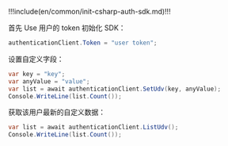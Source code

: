 !!!include(en/common/init-csharp-auth-sdk.md)!!!

首先 Use 用户的 token 初始化 SDK：

```java
authenticationClient.Token = "user token";
```

设置自定义字段：

```csharp
var key = "key";
var anyValue = "value";
var list = await authenticationClient.SetUdv(key, anyValue);
Console.WriteLine(list.Count());
```

获取该用户最新的自定义数据：

```csharp
var list = await authenticationClient.ListUdv();
Console.WriteLine(list.Count());
```
